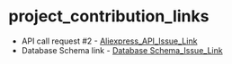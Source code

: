 # project_contribution_links
- API call request #2 -
[Aliexpress_API_Issue_Link](https://github.com/zuri-training/WF-PriceCompare-24/issues/18)
- Database Schema link -
[Database Schema_Issue_Link](https://www.figma.com/file/bmr0SkGFhM4JnUK3ksJEYf/ERD-Database?node-id=0%3A1)
